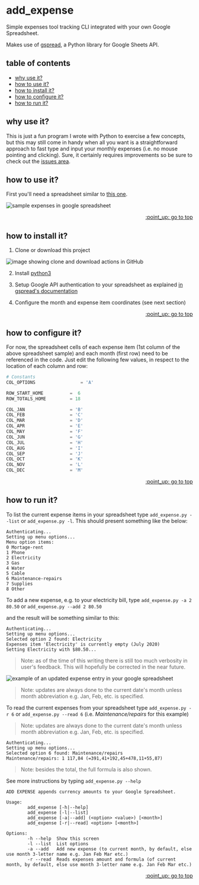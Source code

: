 # add_expense
Simple expenses tool tracking CLI integrated with your own Google Spreadsheet.

Makes use of [gspread](https://gspread.readthedocs.io/en/latest/), a Python library for Google Sheets API.

## table of contents
* [why use it?](#why-use-it)
* [how to use it?](#how-to-use-it)
* [how to install it?](#how-to-install-it)
* [how to configure it?](#how-to-configure-it)
* [how to run it?](#how-to-run-it)

## why use it?
This is just a fun program I wrote with Python to exercise a few concepts, but this may still come in handy when all you want is a straightforward approach to fast type and input your monthly expenses (i.e. no mouse pointing and clicking). Sure, it certainly requires improvements so be sure to check out the [issues area](https://github.com/psgg1981/add_expense/issues).

## how to use it?
First you'll need a spreadsheet similar to [this one](https://docs.google.com/spreadsheets/d/e/2PACX-1vScal8ROjGMx-SyWfGmpc7aAztn-ACMYNFlmx8mZX4DEm4ijTP69DGWcqHlwKvim70LKJI90YbuFAHQ/pubhtml).

![sample expenses in google spreadsheet](https://drive.google.com/uc?export=view&id=1kFs3Jsb_xqS8WqrFxBonAmjNta6aPBv- "Sample Expenses in Google Spreadsheet") 

<div style="text-align: right"> <a href="#add_expense">:point_up: go to top</a> </div>

## how to install it?
1. Clone or download this project

![image showing clone and download actions in GitHub](https://drive.google.com/uc?export=view&id=1h_sGUhFhh7HSAjrTpwFpFFpuI5nOcMjq "GitHub's clone or download")

2. Install [python3](https://www.python.org/downloads/)

3. Setup Google API authentication to your spreadsheet as explained [in gspread's documentation](https://gspread.readthedocs.io/en/latest/oauth2.html#for-bots-using-service-account)

4. Configure the month and expense item coordinates (see next section)

<div style="text-align: right"> <a href="#add_expense">:point_up: go to top</a> </div>

## how to configure it?
For now, the spreadsheet cells of each expense item (1st column of the above spreadsheet sample) and each month (first row) need to be referenced in the code. Just edit the following few values, in respect to the location of each column and row:

```python
# Constants
COL_OPTIONS                 = 'A'

ROW_START_HOME 	 	    =  6
ROW_TOTALS_HOME 	    = 18

COL_JAN		            = 'B'
COL_FEB		            = 'C'
COL_MAR		            = 'D'
COL_APR		            = 'E'
COL_MAY		            = 'F'
COL_JUN		            = 'G'
COL_JUL		            = 'H'
COL_AUG		            = 'I'
COL_SEP		            = 'J'
COL_OCT		            = 'K'
COL_NOV		            = 'L'
COL_DEC		            = 'M'
```

<div style="text-align: right"> <a href="#add_expense">:point_up: go to top</a> </div>

## how to run it?

To list the current expense items in your spreadsheet type `add_expense.py --list` or `add_expense.py -l`. This should present something like the below:
```
Authenticating...
Setting up menu options...
Menu option items:
0 Mortage-rent
1 Phone
2 Electricity
3 Gas
4 Water
5 Cable
6 Maintenance-repairs
7 Supplies
8 Other
```

To add a new expense, e.g. to your electricity bill, type `add_expense.py -a 2 80.50` or `add_expense.py --add 2 80.50`

and the result will be something similar to this:

```
Authenticating...
Setting up menu options...
Selected option 2 found: Electricity
Expenses item 'Electricity' is currently empty (July 2020)
Setting Electricity with $80.50...
```
> Note: as of the time of this writing there is still too much verbosity in user's feedback. This will hopefully be corrected in the near future.

![example of an updated expense entry in your google spreadsheet](https://drive.google.com/uc?export=view&id=1ckpU2WDfwiKi66Z1nbDYGMy10OIPs_ER "example of an updated expense entry in your google spreadsheet")
> Note: updates are always done to the current date's month unless month abbreviation e.g. Jan, Feb, etc. is specified.

To read the current expenses from your spreadsheet type `add_expense.py -r 6` or `add_expense.py --read 6` (i.e. *Maintenance/repairs* for this example)
> Note: updates are always done to the current date's month unless month abbreviation e.g. Jan, Feb, etc. is specified.

```
Authenticating...
Setting up menu options...
Selected option 6 found: Maintenance/repairs
Maintenance/repairs: 1 117,84 (=391,41+192,45+478,11+55,87)
```
> Note: besides the total, the full formula is also shown.

See more instructions by typing `add_expense.py --help`
```
ADD EXPENSE appends currency amounts to your Google Spreadsheet.

Usage:
        add_expense [-h|--help]
        add_expense [-l|--list]
        add_expense [-a|--add] (<option> <value>) [<month>]
        add_expense [-r|--read] <option> [<month>]

Options:
        -h --help  Show this screen
        -l --list  List options
        -a --add   Add new expense (to current month, by default, else use month 3-letter name e.g. Jan Feb Mar etc.)
        -r --read  Reads expenses amount and formula (of current month, by default, else use month 3-letter name e.g. Jan Feb Mar etc.)
```

<div style="text-align: right"> <a href="#add_expense">:point_up: go to top</a> </div>

